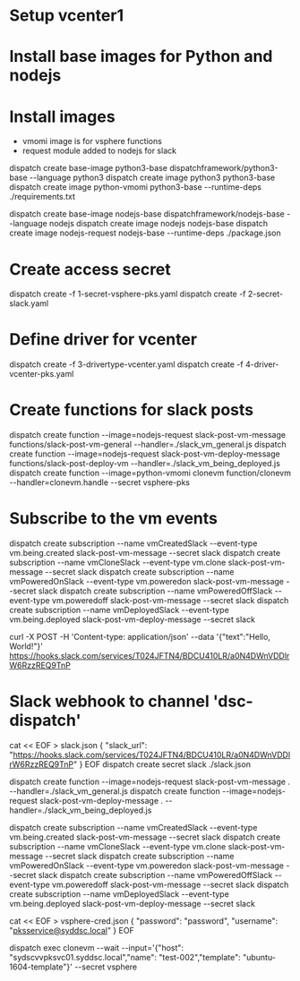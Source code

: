 # Setup vcenter1

# Install base images for Python and nodejs

# Install images
- vmomi image is for vsphere functions
- request module added to nodejs for slack

dispatch create base-image python3-base dispatchframework/python3-base --language python3
dispatch create image python3 python3-base
dispatch create image python-vmomi python3-base --runtime-deps ./requirements.txt

dispatch create base-image nodejs-base dispatchframework/nodejs-base --language nodejs
dispatch create image nodejs nodejs-base
dispatch create image nodejs-request nodejs-base --runtime-deps ./package.json

# Create access secret
dispatch create -f 1-secret-vsphere-pks.yaml
dispatch create -f 2-secret-slack.yaml


# Define driver for vcenter
dispatch create -f 3-drivertype-vcenter.yaml
dispatch create -f 4-driver-vcenter-pks.yaml

# Create functions for slack posts

dispatch create function --image=nodejs-request slack-post-vm-message functions/slack-post-vm-general --handler=./slack_vm_general.js
dispatch create function --image=nodejs-request slack-post-vm-deploy-message functions/slack-post-deploy-vm --handler=./slack_vm_being_deployed.js
dispatch create function --image=python-vmomi clonevm function/clonevm --handler=clonevm.handle --secret vsphere-pks


# Subscribe to the vm events
dispatch create subscription --name vmCreatedSlack --event-type vm.being.created slack-post-vm-message --secret slack
dispatch create subscription --name vmCloneSlack --event-type vm.clone slack-post-vm-message  --secret slack
dispatch create subscription --name vmPoweredOnSlack --event-type vm.poweredon slack-post-vm-message --secret slack
dispatch create subscription --name vmPoweredOffSlack --event-type vm.poweredoff slack-post-vm-message --secret slack
dispatch create subscription --name vmDeployedSlack --event-type vm.being.deployed slack-post-vm-deploy-message --secret slack




curl -X POST -H 'Content-type: application/json' --data '{"text":"Hello, World!"}' https://hooks.slack.com/services/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

# Slack webhook to channel 'dsc-dispatch'

cat << EOF > slack.json
{
    "slack_url": "https://hooks.slack.com/services/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"
}
EOF
dispatch create secret slack ./slack.json


dispatch create function --image=nodejs-request slack-post-vm-message . --handler=./slack_vm_general.js
dispatch create function --image=nodejs-request slack-post-vm-deploy-message . --handler=./slack_vm_being_deployed.js


dispatch create subscription --name vmCreatedSlack --event-type vm.being.created slack-post-vm-message --secret slack
dispatch create subscription --name vmCloneSlack --event-type vm.clone slack-post-vm-message  --secret slack
dispatch create subscription --name vmPoweredOnSlack --event-type vm.poweredon slack-post-vm-message --secret slack
dispatch create subscription --name vmPoweredOffSlack --event-type vm.poweredoff slack-post-vm-message --secret slack
dispatch create subscription --name vmDeployedSlack --event-type vm.being.deployed slack-post-vm-deploy-message --secret slack

cat << EOF > vsphere-cred.json
{
    "password": "password",
    "username": "pksservice@syddsc.local"
}
EOF


dispatch exec clonevm --wait --input='{"host": "sydscvvpksvc01.syddsc.local","name": "test-002","template": "ubuntu-1604-template"}' --secret vsphere

